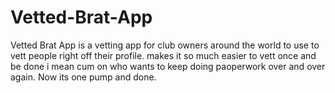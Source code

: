 # Vetted-Brat-App
Vetted Brat App is a vetting app for club owners around the world to use to vett people right off their profile. makes it so much easier to vett once and be done i mean cum on who wants to keep doing paoperwork over and over again. Now its one pump and done. 
